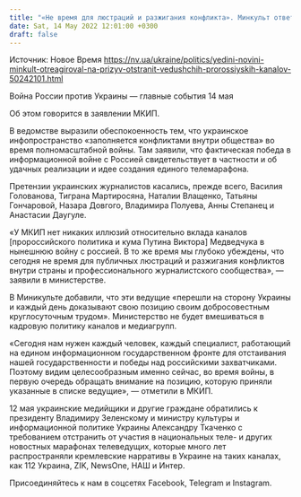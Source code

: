 ```yaml
---
title: "«Не время для люстраций и разжигания конфликта». Минкульт ответил на призыв отстранить от телемарафона ведущих пророссийских каналов"
date: Sat, 14 May 2022 12:01:00 +0300
draft: false
---
```

Источник: Новое Время https://nv.ua/ukraine/politics/yedini-novini-minkult-otreagiroval-na-prizyv-otstranit-vedushchih-prorossiyskih-kanalov-50242101.html


Война России против Украины — главные события 14 мая

Об этом говорится в заявлении МКИП.

В ведомстве выразили обеспокоенность тем, что украинское инфопространство «заполняется конфликтами внутри общества» во время полномасштабной войны. Там заявили, что фактическая победа в информационной войне с Россией свидетельствует в частности и об удачных реализации и идее создания единого телемарафона.

Претензии украинских журналистов касались, прежде всего, Василия Голованова, Тиграна Мартиросяна, Наталии Влащенко, Татьяны Гончаровой, Назара Довгого, Владимира Полуева, Анны Степанец и Анастасии Даугуле.

«У МКИП нет никаких иллюзий относительно вклада каналов [пророссийского политика и кума Путина Виктора] Медведчука в нынешнюю войну с россией. В то же время мы глубоко убеждены, что сегодня не время для публичных люстраций и разжигания конфликтов внутри страны и профессионального журналистского сообщества», — заявили в министерстве.

В Миникульте добавили, что эти ведущие «перешли на сторону Украины и каждый день доказывают свою позицию своим добросовестным круглосуточным трудом». Министерство не будет вмешиваться в кадровую политику каналов и медиагрупп.

«Сегодня нам нужен каждый человек, каждый специалист, работающий на едином информационном государственном фронте для отстаивания нашей государственности и победы над российскими захватчиками. Поэтому видим целесообразным именно сейчас, во время войны, в первую очередь обращать внимание на позицию, которую приняли указанные в списке ведущие», — отметили в МКИП.

12 мая украинские медийщики и другие граждане обратились к президенту Владимиру Зеленскому и министру культуры и информационной политике Украины Александру Ткаченко с требованием отстранить от участия в национальных теле- и других новостных марафонах телеведущих, которые много лет распространяли кремлевские нарративы в Украине на таких каналах, как 112 Украина, ZIK, NewsOne, НАШ и Интер.

Присоединяйтесь к нам в соцсетях Facebook, Telegram и Instagram.
